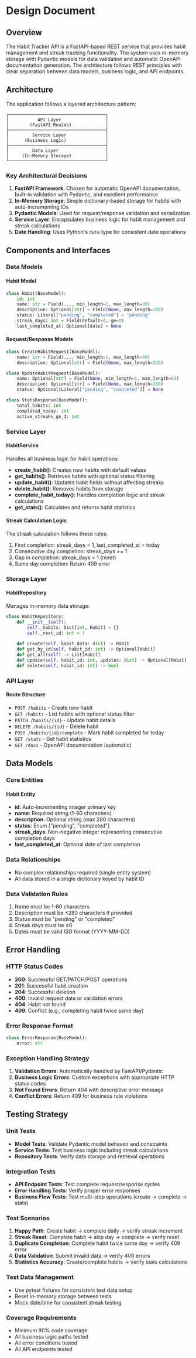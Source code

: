 # Design Document

## Overview

The Habit Tracker API is a FastAPI-based REST service that provides habit management and streak tracking functionality. The system uses in-memory storage with Pydantic models for data validation and automatic OpenAPI documentation generation. The architecture follows REST principles with clear separation between data models, business logic, and API endpoints.

## Architecture

The application follows a layered architecture pattern:

```
┌─────────────────────────────────────┐
│           API Layer                 │
│        (FastAPI Routes)             │
├─────────────────────────────────────┤
│         Service Layer               │
│      (Business Logic)               │
├─────────────────────────────────────┤
│         Data Layer                  │
│     (In-Memory Storage)             │
└─────────────────────────────────────┘
```

### Key Architectural Decisions

1. **FastAPI Framework**: Chosen for automatic OpenAPI documentation, built-in validation with Pydantic, and excellent performance
2. **In-Memory Storage**: Simple dictionary-based storage for habits with auto-incrementing IDs
3. **Pydantic Models**: Used for request/response validation and serialization
4. **Service Layer**: Encapsulates business logic for habit management and streak calculations
5. **Date Handling**: Uses Python's `date` type for consistent date operations

## Components and Interfaces

### Data Models

#### Habit Model
```python
class Habit(BaseModel):
    id: int
    name: str = Field(..., min_length=1, max_length=80)
    description: Optional[str] = Field(None, max_length=280)
    status: Literal["pending", "completed"] = "pending"
    streak_days: int = Field(default=0, ge=0)
    last_completed_at: Optional[date] = None
```

#### Request/Response Models
```python
class CreateHabitRequest(BaseModel):
    name: str = Field(..., min_length=1, max_length=80)
    description: Optional[str] = Field(None, max_length=280)

class UpdateHabitRequest(BaseModel):
    name: Optional[str] = Field(None, min_length=1, max_length=80)
    description: Optional[str] = Field(None, max_length=280)
    status: Optional[Literal["pending", "completed"]] = None

class StatsResponse(BaseModel):
    total_habits: int
    completed_today: int
    active_streaks_ge_3: int
```

### Service Layer

#### HabitService
Handles all business logic for habit operations:

- **create_habit()**: Creates new habits with default values
- **get_habits()**: Retrieves habits with optional status filtering
- **update_habit()**: Updates habit fields without affecting streaks
- **delete_habit()**: Removes habits from storage
- **complete_habit_today()**: Handles completion logic and streak calculations
- **get_stats()**: Calculates and returns habit statistics

#### Streak Calculation Logic
The streak calculation follows these rules:
1. First completion: streak_days = 1, last_completed_at = today
2. Consecutive day completion: streak_days += 1
3. Gap in completion: streak_days = 1 (reset)
4. Same day completion: Return 409 error

### Storage Layer

#### HabitRepository
Manages in-memory data storage:

```python
class HabitRepository:
    def __init__(self):
        self._habits: Dict[int, Habit] = {}
        self._next_id: int = 1
    
    def create(self, habit_data: dict) -> Habit
    def get_by_id(self, habit_id: int) -> Optional[Habit]
    def get_all(self) -> List[Habit]
    def update(self, habit_id: int, updates: dict) -> Optional[Habit]
    def delete(self, habit_id: int) -> bool
```

### API Layer

#### Route Structure
- `POST /habits` - Create new habit
- `GET /habits` - List habits with optional status filter
- `PATCH /habits/{id}` - Update habit details
- `DELETE /habits/{id}` - Delete habit
- `POST /habits/{id}/complete` - Mark habit completed for today
- `GET /stats` - Get habit statistics
- `GET /docs` - OpenAPI documentation (automatic)

## Data Models

### Core Entities

#### Habit Entity
- **id**: Auto-incrementing integer primary key
- **name**: Required string (1-80 characters)
- **description**: Optional string (max 280 characters)
- **status**: Enum ["pending", "completed"]
- **streak_days**: Non-negative integer representing consecutive completion days
- **last_completed_at**: Optional date of last completion

### Data Relationships
- No complex relationships required (single entity system)
- All data stored in a single dictionary keyed by habit ID

### Data Validation Rules
1. Name must be 1-80 characters
2. Description must be ≤280 characters if provided
3. Status must be "pending" or "completed"
4. Streak days must be ≥0
5. Dates must be valid ISO format (YYYY-MM-DD)

## Error Handling

### HTTP Status Codes
- **200**: Successful GET/PATCH/POST operations
- **201**: Successful habit creation
- **204**: Successful deletion
- **400**: Invalid request data or validation errors
- **404**: Habit not found
- **409**: Conflict (e.g., completing habit twice same day)

### Error Response Format
```python
class ErrorResponse(BaseModel):
    error: str
```

### Exception Handling Strategy
1. **Validation Errors**: Automatically handled by FastAPI/Pydantic
2. **Business Logic Errors**: Custom exceptions with appropriate HTTP status codes
3. **Not Found Errors**: Return 404 with descriptive error message
4. **Conflict Errors**: Return 409 for business rule violations

## Testing Strategy

### Unit Tests
- **Model Tests**: Validate Pydantic model behavior and constraints
- **Service Tests**: Test business logic including streak calculations
- **Repository Tests**: Verify data storage and retrieval operations

### Integration Tests
- **API Endpoint Tests**: Test complete request/response cycles
- **Error Handling Tests**: Verify proper error responses
- **Business Flow Tests**: Test multi-step operations (create → complete → stats)

### Test Scenarios
1. **Happy Path**: Create habit → complete daily → verify streak increment
2. **Streak Reset**: Complete habit → skip day → complete → verify reset
3. **Duplicate Completion**: Complete habit twice same day → verify 409 error
4. **Data Validation**: Submit invalid data → verify 400 errors
5. **Statistics Accuracy**: Create/complete habits → verify stats calculations

### Test Data Management
- Use pytest fixtures for consistent test data setup
- Reset in-memory storage between tests
- Mock date/time for consistent streak testing

### Coverage Requirements
- Minimum 90% code coverage
- All business logic paths tested
- All error conditions tested
- All API endpoints tested